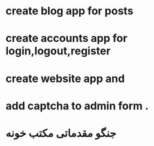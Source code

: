 # create blog app for posts 
# create accounts app for login,logout,register 
# create website app and
# add captcha to admin form .
# جنگو مقدماتی مکتب خونه
